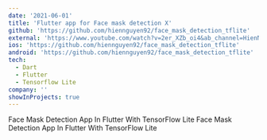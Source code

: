 ```yaml
---
date: '2021-06-01'
title: 'Flutter app for Face mask detection X'
github: 'https://github.com/hiennguyen92/face_mask_detection_tflite'
external: 'https://www.youtube.com/watch?v=2er_XZb_oi4&ab_channel=HienNguyen'
ios: 'https://github.com/hiennguyen92/face_mask_detection_tflite'
android: 'https://github.com/hiennguyen92/face_mask_detection_tflite'
tech:
  - Dart
  - Flutter
  - Tensorflow Lite
company: ''
showInProjects: true
---
```



Face Mask Detection App In Flutter With TensorFlow Lite
Face Mask Detection App In Flutter With TensorFlow Lite